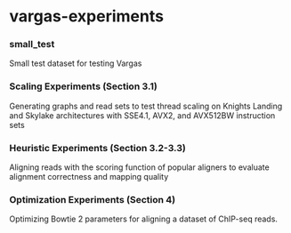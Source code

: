 # vargas-experiments

### small_test

Small test dataset for testing Vargas


### Scaling Experiments (Section 3.1)

Generating graphs and read sets to test thread scaling on Knights Landing and Skylake architectures with SSE4.1, AVX2, and AVX512BW instruction sets

### Heuristic Experiments (Section 3.2-3.3)

Aligning reads with the scoring function of popular aligners to evaluate alignment correctness and mapping quality


### Optimization Experiments (Section 4)

Optimizing Bowtie 2 parameters for aligning a dataset of ChIP-seq reads.
